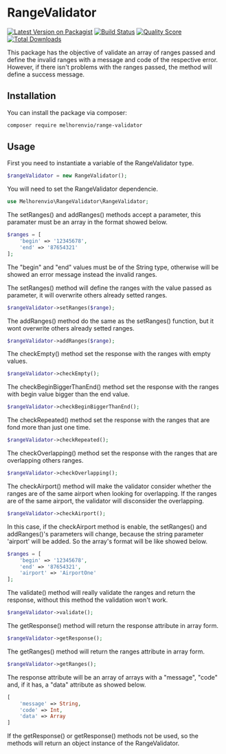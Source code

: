 # RangeValidator

[![Latest Version on Packagist](https://img.shields.io/packagist/v/melhorenvio/range-validator.svg?style=flat-square)](https://packagist.org/packages/melhorenvio/range-validator)
[![Build Status](https://img.shields.io/travis/melhorenvio/range-validator/master.svg?style=flat-square)](https://travis-ci.org/melhorenvio/range-validator)
[![Quality Score](https://img.shields.io/scrutinizer/g/melhorenvio/range-validator.svg?style=flat-square)](https://scrutinizer-ci.com/g/melhorenvio/range-validator)
[![Total Downloads](https://img.shields.io/packagist/dt/melhorenvio/range-validator.svg?style=flat-square)](https://packagist.org/packages/melhorenvio/range-validator)

This package has the objective of validate an array of ranges passed and define the invalid ranges with a message and code of the respective error. However, if there isn't problems with the ranges passed, the method will define a success message.

## Installation

You can install the package via composer:

```bash
composer require melhorenvio/range-validator
```

## Usage

First you need to instantiate a variable of the RangeValidator type.
``` php
$rangeValidator = new RangeValidator();
```

You will need to set the RangeValidator dependencie.
``` php
use Melhorenvio\RangeValidator\RangeValidator;
```

The setRanges() and addRanges() methods accept a parameter, this paramater must be an array in the format showed below.
``` php
$ranges = [
    'begin' => '12345678',
    'end' => '87654321'
];
```
The "begin" and "end" values must be of the String type, otherwise will be showed an error message instead the invalid ranges.

The setRanges() method will define the ranges with the value passed as parameter, it will overwrite others already setted ranges.
``` php
$rangeValidator->setRanges($range);
```

The addRanges() method do the same as the setRanges() function, but it wont overwrite others already setted ranges.
``` php
$rangeValidator->addRanges($range);
```

The checkEmpty() method set the response with the ranges with empty values.
``` php
$rangeValidator->checkEmpty();
```

The checkBeginBiggerThanEnd() method set the response with the ranges with begin value bigger than the end value.
``` php
$rangeValidator->checkBeginBiggerThanEnd();
```

The checkRepeated() method set the response with the ranges that are fond more than just one time.
``` php
$rangeValidator->checkRepeated();
```

The checkOverlapping() method set the response with the ranges that are overlapping others ranges.
``` php
$rangeValidator->checkOverlapping();
```

The checkAirport() method will make the validator consider whether the ranges are of the same airport when looking for overlapping. If the ranges are of the same airport, the validator will disconsider the overlapping.
``` php
$rangeValidator->checkAirport();
```
In this case, if the checkAirport method is enable, the setRanges() and addRanges()'s parameters will change, because the string parameter 'airport' will be added. So the array's format will be like showed below.
``` php
$ranges = [
    'begin' => '12345678',
    'end' => '87654321',
    'airport' => 'AirportOne'
];
```

The validate() method will really validate the ranges and return the response, without this method the validation won't work.
``` php
$rangeValidator->validate();
```

The getResponse() method will return the response attribute in array form.
``` php
$rangeValidator->getResponse();
```

The getRanges() method will return the ranges attribute in array form.
``` php
$rangeValidator->getRanges();
```

The response attribute will be an array of arrays with a "message", "code" and, if it has, a "data" attribute as showed below.
``` php
[
    'message' => String,
    'code' => Int,
    'data' => Array
]
```

If the getResponse() or getResponse() methods not be used, so the methods will return an object instance of the RangeValidator.
